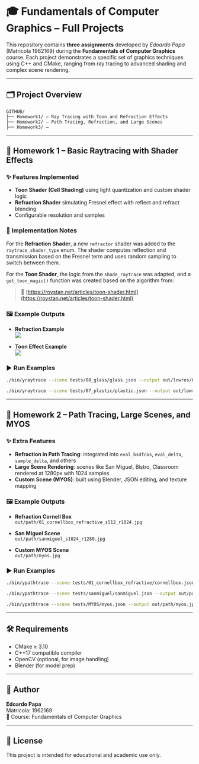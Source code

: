 # 🎓 Fundamentals of Computer Graphics – Full Projects

This repository contains **three assignments** developed by *Edoardo Papa* (Matricola 1962169) during the **Fundamentals of Computer Graphics** course. Each project demonstrates a specific set of graphics techniques using C++ and CMake, ranging from ray tracing to advanced shading and complex scene rendering.

---

## 🗂 Project Overview

```text
GITHUB/
├── Homework1/ – Ray Tracing with Toon and Refraction Effects
├── Homework2/ – Path Tracing, Refraction, and Large Scenes
├── Homework3/ – 
```

---

## 🧪 Homework 1 – Basic Raytracing with Shader Effects

### ✨ Features Implemented
- **Toon Shader (Cell Shading)** using light quantization and custom shader logic
- **Refraction Shader** simulating Fresnel effect with reflect and refract blending
- Configurable resolution and samples

### 🧠 Implementation Notes
For the **Refraction Shader**, a new `refractor` shader was added to the `raytrace_shader_type` enum. The shader computes reflection and transmission based on the Fresnel term and uses random sampling to switch between them.

For the **Toon Shader**, the logic from the `shade_raytrace` was adapted, and a `get_toon_magic()` function was created based on the algorithm from:
> 🔗 [https://roystan.net/articles/toon-shader.html](https://roystan.net/articles/toon-shader.html)

### 🖼 Example Outputs

- **Refraction Example**  
  ![]([Homework1/Consegna%20Homework%201/papa_edoardo_1962169/](https://github.com/DarkShrill/Fundamentals-of-Computer-Graphics-Homework-Projects/blob/master/Homework1/Consegna%20Homework%201/)0x_refract_720_256.jpg)

- **Toon Effect Example**  
  ![]([Homework1/Consegna%20Homework%201/papa_edoardo_1962169/0x_toon_effect_720_256.jpg](https://github.com/DarkShrill/Fundamentals-of-Computer-Graphics-Homework-Projects/blob/master/Homework1/Consegna%20Homework%201/0x_toon_effect_720_256.jpg))

### ▶️ Run Examples
```bash
./bin/yraytrace --scene tests/08_glass/glass.json --output out/lowres/0x_refract_720_9.jpg --samples 256 --shader refractor --resolution 720

./bin/yraytrace --scene tests/07_plastic/plastic.json --output out/lowres/0x_ownshader_720_9.jpg --samples 256 --shader ownshader --resolution 720
```

---

## 🔬 Homework 2 – Path Tracing, Large Scenes, and MYOS

### ✨ Extra Features
- **Refraction in Path Tracing**: integrated into `eval_bsdfcos`, `eval_delta`, `sample_delta`, and others
- **Large Scene Rendering**: scenes like San Miguel, Bistro, Classroom rendered at 1280px with 1024 samples
- **Custom Scene (MYOS)**: built using Blender, JSON editing, and texture mapping

### 🖼 Example Outputs

- **Refraction Cornell Box**  
  `out/path/01_cornellbox_refractive_s512_r1024.jpg`

- **San Miguel Scene**  
  `out/path/sanmiguel_s1024_r1280.jpg`

- **Custom MYOS Scene**  
  `out/path/myos.jpg`

### ▶️ Run Examples
```bash
./bin/ypathtrace --scene tests/01_cornellbox_refractive/cornellbox.json --output out/path/01_cornellbox_refractive_s512_r1024.jpg --shader pathtrace --samples 512 --resolution 1024 --bounces 8

./bin/ypathtrace --scene tests/sanmiguel/sanmiguel.json --output out/path/sanmiguel_s1024_r1280.jpg --shader pathtrace --samples 1024 --resolution 1280 --bounces 8

./bin/ypathtrace --scene tests/MYOS/myos.json --output out/path/myos.jpg --shader pathtrace --samples 1024 --resolution 1024 --bounces 8
```

---

## 🛠 Requirements

- CMake ≥ 3.10
- C++17 compatible compiler
- OpenCV (optional, for image handling)
- Blender (for model prep)

---

## 👤 Author

**Edoardo Papa**  
Matricola: 1962169  
📘 Course: Fundamentals of Computer Graphics

---

## 📄 License

This project is intended for educational and academic use only.
